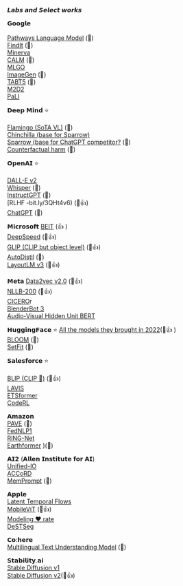 𝙇𝙖𝙗𝙨 𝙖𝙣𝙙 𝙎𝙚𝙡𝙚𝙘𝙩 𝙬𝙤𝙧𝙠𝙨

𝗚𝗼𝗼𝗴𝗹𝗲 <br><br>
[Pathways Language Model](bit.ly/3QFWQ3w) (🥇)<br>
[FindIt](bit.ly/3ka1f2i) (🥈)<br>
[Minerva](bit.ly/3GJmTSH)<br>
[CALM](bit.ly/3w84J8c) (🥇)<br>
[MLGO](bit.ly/3H53TQ2)<br>
[ImageGen](bit.ly/3CQi9K6) (🥈)<br>
[TABT5](bit.ly/3CN0e6Q) (🥈)<br>
[M2D2](bit.ly/3XeBQTU)<br>
[PaLI](bit.ly/3CMogyH)<br>

𝗗𝗲𝗲𝗽 𝗠𝗶𝗻𝗱 ⭐️ <br><br>
[Flamingo (SoTA VL)](bit.ly/3GMIJoB) (🥇)<br>
[Chinchilla (base for Sparrow)](bit.ly/3Wf99oB)<br>
[Sparrow (base for ChatGPT competitor?](bit.ly/3XgfIbF) (🥇)<br>
[Counterfactual harm](bit.ly/3w4rqKr) (🥇)

𝗢𝗽𝗲𝗻𝗔𝗜 ⭐️ <br><br>
[DALL-E v2](bit.ly/3w84U3m)<br>
[Whisper](bit.ly/3XvR9r1) (🥇)<br>
[InstructGPT](bit.ly/3XicWmu) (🥇)<br>
[RLHF -bit.ly/3QHt4v6) (🥈👍)<br>
[ChatGPT](bit.ly/3XemZJb) (🥇)<br>

𝗠𝗶𝗰𝗿𝗼𝘀𝗼𝗳𝘁 
[BEIT](bit.ly/3IQK5B6) (👍 )<br>
[DeepSpeed](bit.ly/3ZPBncC) (🥈👍)<br>
[GLIP (CLIP but object level)](bit.ly/3kltBa3) (🥈👍)<br>
[AutoDistil](bit.ly/3GJ78LB) (🥈)<br>
[LayoutLM v3](bit.ly/3wpte17) (🥇👍)<br>

𝗠𝗲𝘁𝗮
[Data2vec v2.0](bit.ly/3ZBCDjf) (🥈👍)<br>
[NLLB-200](bit.ly/3ZI6bMq) (🥈👍)<br>
[CICERO](bit.ly/3QLQu2)r<br>
[BlenderBot 3](bit.ly/3QETSME)<br>
[Audio-Visual Hidden Unit BERT](bit.ly/3CShRSS)<br>


𝗛𝘂𝗴𝗴𝗶𝗻𝗴𝗙𝗮𝗰𝗲 ⭐️
[All the models they brought in 2022](bit.ly/3QPItcT)(🥇👍 )<br>
[BLOOM](bit.ly/3CRgG6h) (🥉)<br>
[SetFit](bit.ly/3XAEHWU) (🥈)<br>

𝗦𝗮𝗹𝗲𝘀𝗳𝗼𝗿𝗰𝗲 ⭐️ <br><br>
[BLIP (CLIP 🔪)](https://lnkd.in/eJwMHyvd) (🥈👍)<br>
[LAVIS](https://lnkd.in/eyeMuBi6)<br>
[ETSformer](https://lnkd.in/eDwq6rMt)<br>
[CodeRL](https://lnkd.in/eukYUFsJ)<br>

𝗔𝗺𝗮𝘇𝗼𝗻 <br>
[PAVE](https://lnkd.in/ebekgXv2) (🥈)<br>
[FedNLP1](https://lnkd.in/eTf7vA_j)<br>
[RING-Net](https://lnkd.in/eY4hSNTV)<br>
[Earthformer](https://lnkd.in/eYHMDXQw) )(🤯)<br>

𝗔𝗜𝟮 (𝗔𝗹𝗹𝗲𝗻 𝗜𝗻𝘀𝘁𝗶𝘁𝘂𝘁𝗲 𝗳𝗼𝗿 𝗔𝗜)<br>
[Unified-IO](https://lnkd.in/e4_gYDNe)<br>
[ACCoRD](https://lnkd.in/e83JT4QH)<br>
[MemPrompt](https://lnkd.in/eCBaVGfz) (🥇)<br>

𝗔𝗽𝗽𝗹𝗲<br>
[Latent Temporal Flows](https://lnkd.in/eke7bBsJ)<br>
[MobileViT](https://lnkd.in/efyB4vh2) (🥈👍)<br>
[Modeling ❤️ rate](https://lnkd.in/eFXD282q)<br>
[DeSTSeg](https://lnkd.in/ewVffPWx)<br>

𝗖𝗼:𝗵𝗲𝗿𝗲<br>
[Multilingual Text Understanding Model](https://lnkd.in/efZBA7kF) (🥈)<br>

𝗦𝘁𝗮𝗯𝗶𝗹𝗶𝘁𝘆.𝗮𝗶<br>
[Stable Diffusion v1](https://lnkd.in/e_rqtVFv)<br>
[Stable Diffusion v2](https://lnkd.in/ed8fjis7)(🥈👍)<br>
